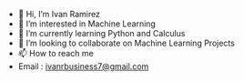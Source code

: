 - 👋 Hi, I’m Ivan Ramirez
- 👀 I’m interested in Machine Learning
- 🌱 I’m currently learning Python and Calculus 
- 💞️ I’m looking to collaborate on Machine Learning Projects
- 📫 How to reach me
- Email :  ivanrbusiness7@gmail.com
<!---
IvanRamirez7/IvanRamirez7 is a ✨ special ✨ repository because its `README.md` (this file) appears on your GitHub profile.
You can click the Preview link to take a look at your changes.
--->
